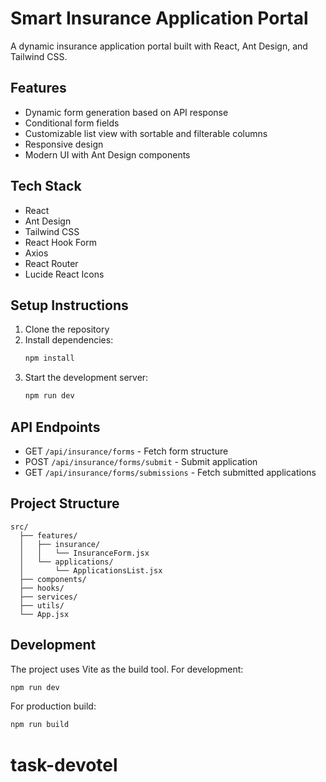 # Smart Insurance Application Portal

A dynamic insurance application portal built with React, Ant Design, and Tailwind CSS.

## Features

- Dynamic form generation based on API response
- Conditional form fields
- Customizable list view with sortable and filterable columns
- Responsive design
- Modern UI with Ant Design components

## Tech Stack

- React
- Ant Design
- Tailwind CSS
- React Hook Form
- Axios
- React Router
- Lucide React Icons

## Setup Instructions

1. Clone the repository
2. Install dependencies:
   ```bash
   npm install
   ```
3. Start the development server:
   ```bash
   npm run dev
   ```

## API Endpoints

- GET `/api/insurance/forms` - Fetch form structure
- POST `/api/insurance/forms/submit` - Submit application
- GET `/api/insurance/forms/submissions` - Fetch submitted applications

## Project Structure

```
src/
  ├── features/
  │   ├── insurance/
  │   │   └── InsuranceForm.jsx
  │   └── applications/
  │       └── ApplicationsList.jsx
  ├── components/
  ├── hooks/
  ├── services/
  ├── utils/
  └── App.jsx
```

## Development

The project uses Vite as the build tool. For development:

```bash
npm run dev
```

For production build:

```bash
npm run build
```
# task-devotel

